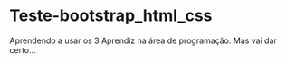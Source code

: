 # Teste-bootstrap_html_css
Aprendendo a usar os 3
Aprendiz na área de programação. Mas vai dar certo...

